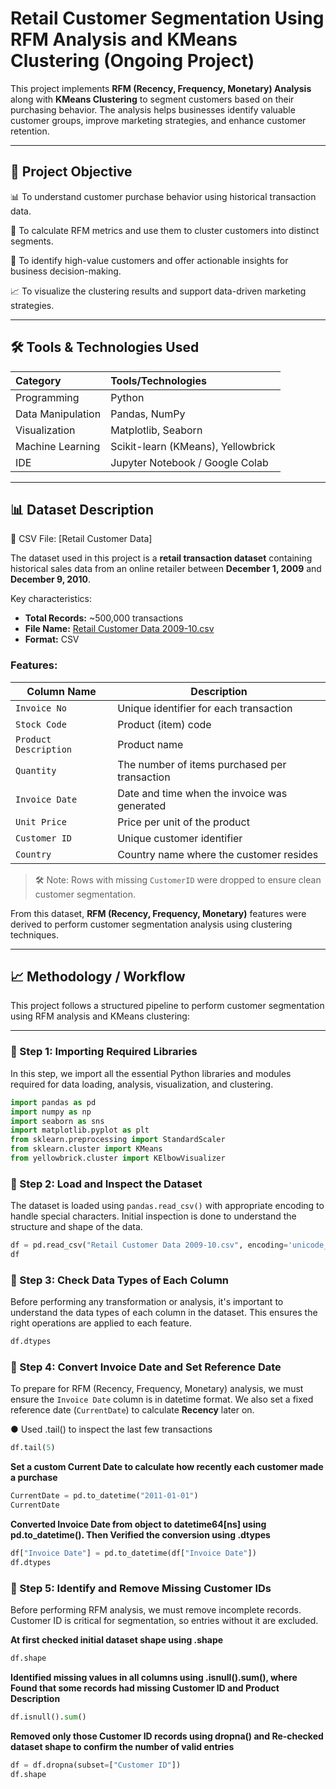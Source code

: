 # Retail Customer Segmentation Using RFM Analysis and KMeans Clustering (Ongoing Project) 

This project implements **RFM (Recency, Frequency, Monetary) Analysis** along with **KMeans Clustering** to segment customers based on their purchasing behavior. The analysis helps businesses identify valuable customer groups, improve marketing strategies, and enhance customer retention.

---

## 🎯 Project Objective
📊 To understand customer purchase behavior using historical transaction data.

👥 To calculate RFM metrics and use them to cluster customers into distinct segments.

💎 To identify high-value customers and offer actionable insights for business decision-making.

📈 To visualize the clustering results and support data-driven marketing strategies.

---

## 🛠️ Tools & Technologies Used

| Category             | Tools/Technologies                 |
| :-----------------   | :--------------------------------- |
| Programming          | Python                             |
| Data Manipulation    | Pandas, NumPy                      |
| Visualization        | Matplotlib, Seaborn                |
| Machine Learning     | Scikit-learn (KMeans), Yellowbrick |
| IDE                  | Jupyter Notebook / Google Colab    |

---

## 📊 Dataset Description

📁 CSV File: [Retail Customer Data]

The dataset used in this project is a **retail transaction dataset** containing historical sales data from an online retailer between **December 1, 2009** and **December 9, 2010**.

Key characteristics:

- **Total Records:** ~500,000 transactions
- **File Name:** [Retail Customer Data 2009-10.csv](https://github.com/git-ahsan/RFM-Customer-Segmentation-KMeans/blob/main/Retail%20Customer%20Data%202009-10.zip)
- **Format:** CSV

### Features:

| Column Name     | Description                                                                 |
|-----------------|-----------------------------------------------------------------------------|
| `Invoice No`     | Unique identifier for each transaction                                      |
| `Stock Code`     | Product (item) code                                                         |
| `Product Description`   | Product name                                                                |
| `Quantity`      | The number of items purchased per transaction                               |
| `Invoice Date`   | Date and time when the invoice was generated                                |
| `Unit Price`     | Price per unit of the product                                               |
| `Customer ID`    | Unique customer identifier                                                  |
| `Country`       | Country name where the customer resides                                     |

> 🛠️ Note: Rows with missing `CustomerID` were dropped to ensure clean customer segmentation.

From this dataset, **RFM (Recency, Frequency, Monetary)** features were derived to perform customer segmentation analysis using clustering techniques.

---

## 📈 Methodology / Workflow

This project follows a structured pipeline to perform customer segmentation using RFM analysis and KMeans clustering:

---

### 🔹 Step 1: Importing Required Libraries

In this step, we import all the essential Python libraries and modules required for data loading, analysis, visualization, and clustering.

```python
import pandas as pd
import numpy as np
import seaborn as sns
import matplotlib.pyplot as plt
from sklearn.preprocessing import StandardScaler
from sklearn.cluster import KMeans
from yellowbrick.cluster import KElbowVisualizer
```

### 🔹 Step 2: Load and Inspect the Dataset

The dataset is loaded using `pandas.read_csv()` with appropriate encoding to handle special characters. Initial inspection is done to understand the structure and shape of the data.

```python
df = pd.read_csv("Retail Customer Data 2009-10.csv", encoding='unicode_escape')
df
```

### 🔹 Step 3: Check Data Types of Each Column

Before performing any transformation or analysis, it's important to understand the data types of each column in the dataset. This ensures the right operations are applied to each feature.

```python
df.dtypes
```

### 🔹 Step 4: Convert Invoice Date and Set Reference Date

To prepare for RFM (Recency, Frequency, Monetary) analysis, we must ensure the `Invoice Date` column is in datetime format. We also set a fixed reference date (`CurrentDate`) to calculate **Recency** later on.

● Used .tail() to inspect the last few transactions
```python
df.tail(5)
```

**Set a custom Current Date to calculate how recently each customer made a purchase**
```python
CurrentDate = pd.to_datetime("2011-01-01")
CurrentDate
```

**Converted Invoice Date from object to datetime64[ns] using pd.to_datetime(). Then Verified the conversion using .dtypes**
```python
df["Invoice Date"] = pd.to_datetime(df["Invoice Date"])
df.dtypes
```

### 🔹 Step 5: Identify and Remove Missing Customer IDs

Before performing RFM analysis, we must remove incomplete records. Customer ID is critical for segmentation, so entries without it are excluded.

**At first checked initial dataset shape using .shape**
```python
df.shape
```

**Identified missing values in all columns using .isnull().sum(), where Found that some records had missing Customer ID and Product Description**
```python
df.isnull().sum()
```

**Removed only those Customer ID records using dropna() and Re-checked dataset shape to confirm the number of valid entries**
```python
df = df.dropna(subset=["Customer ID"])
df.shape
```
